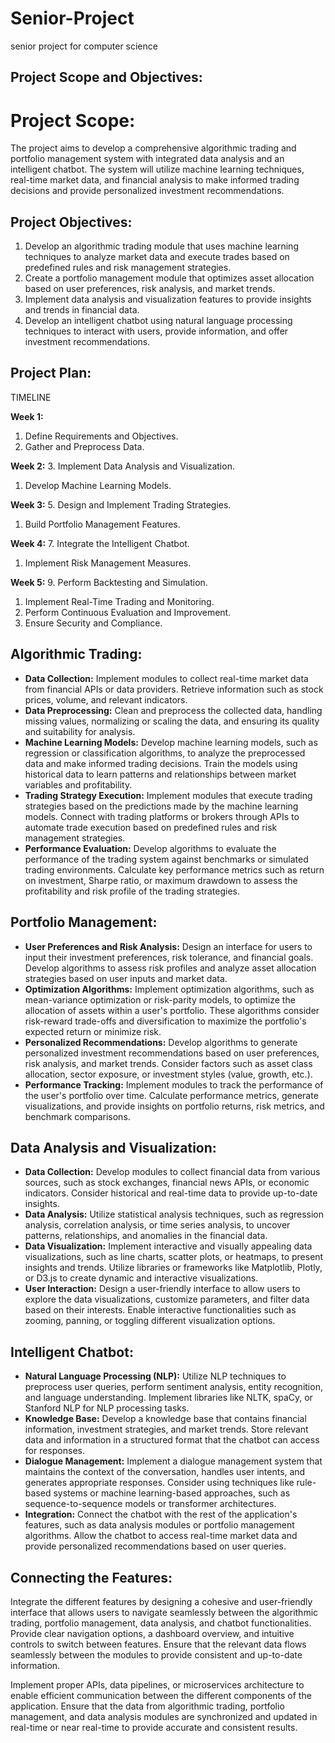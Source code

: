 # Senior-Project
senior project for computer science

## Project Scope and Objectives:

# Project Scope: 
The project aims to develop a comprehensive algorithmic trading and portfolio management system with integrated data analysis and an intelligent chatbot. The system will utilize machine learning techniques, real-time market data, and financial analysis to make informed trading decisions and provide personalized investment recommendations.

## Project Objectives:

1. Develop an algorithmic trading module that uses machine learning techniques to analyze market data and execute trades based on predefined rules and risk management strategies.
2. Create a portfolio management module that optimizes asset allocation based on user preferences, risk analysis, and market trends.
3. Implement data analysis and visualization features to provide insights and trends in financial data.
4. Develop an intelligent chatbot using natural language processing techniques to interact with users, provide information, and offer investment recommendations.

## Project Plan:

TIMELINE

**Week 1:**

1. Define Requirements and Objectives.
2. Gather and Preprocess Data.

**Week 2:**
3. Implement Data Analysis and Visualization.

1. Develop Machine Learning Models.

**Week 3:**
5. Design and Implement Trading Strategies.

1. Build Portfolio Management Features.

**Week 4:**
7. Integrate the Intelligent Chatbot.

1. Implement Risk Management Measures.

**Week 5:**
9. Perform Backtesting and Simulation.

1. Implement Real-Time Trading and Monitoring.
2. Perform Continuous Evaluation and Improvement.
3. Ensure Security and Compliance.


## Algorithmic Trading:

- **Data Collection:** Implement modules to collect real-time market data from financial APIs or data providers. Retrieve information such as stock prices, volume, and relevant indicators.
- **Data Preprocessing:** Clean and preprocess the collected data, handling missing values, normalizing or scaling the data, and ensuring its quality and suitability for analysis.
- **Machine Learning Models:** Develop machine learning models, such as regression or classification algorithms, to analyze the preprocessed data and make informed trading decisions. Train the models using historical data to learn patterns and relationships between market variables and profitability.
- **Trading Strategy Execution:** Implement modules that execute trading strategies based on the predictions made by the machine learning models. Connect with trading platforms or brokers through APIs to automate trade execution based on predefined rules and risk management strategies.
- **Performance Evaluation:** Develop algorithms to evaluate the performance of the trading system against benchmarks or simulated trading environments. Calculate key performance metrics such as return on investment, Sharpe ratio, or maximum drawdown to assess the profitability and risk profile of the trading strategies.

## Portfolio Management:

- **User Preferences and Risk Analysis:** Design an interface for users to input their investment preferences, risk tolerance, and financial goals. Develop algorithms to assess risk profiles and analyze asset allocation strategies based on user inputs and market data.
- **Optimization Algorithms:** Implement optimization algorithms, such as mean-variance optimization or risk-parity models, to optimize the allocation of assets within a user's portfolio. These algorithms consider risk-reward trade-offs and diversification to maximize the portfolio's expected return or minimize risk.
- **Personalized Recommendations:** Develop algorithms to generate personalized investment recommendations based on user preferences, risk analysis, and market trends. Consider factors such as asset class allocation, sector exposure, or investment styles (value, growth, etc.).
- **Performance Tracking:** Implement modules to track the performance of the user's portfolio over time. Calculate performance metrics, generate visualizations, and provide insights on portfolio returns, risk metrics, and benchmark comparisons.

## Data Analysis and Visualization:

- **Data Collection:** Develop modules to collect financial data from various sources, such as stock exchanges, financial news APIs, or economic indicators. Consider historical and real-time data to provide up-to-date insights.
- **Data Analysis:** Utilize statistical analysis techniques, such as regression analysis, correlation analysis, or time series analysis, to uncover patterns, relationships, and anomalies in the financial data.
- **Data Visualization:** Implement interactive and visually appealing data visualizations, such as line charts, scatter plots, or heatmaps, to present insights and trends. Utilize libraries or frameworks like Matplotlib, Plotly, or D3.js to create dynamic and interactive visualizations.
- **User Interaction:** Design a user-friendly interface to allow users to explore the data visualizations, customize parameters, and filter data based on their interests. Enable interactive functionalities such as zooming, panning, or toggling different visualization options.

## Intelligent Chatbot:

- **Natural Language Processing (NLP):** Utilize NLP techniques to preprocess user queries, perform sentiment analysis, entity recognition, and language understanding. Implement libraries like NLTK, spaCy, or Stanford NLP for NLP processing tasks.
- **Knowledge Base:** Develop a knowledge base that contains financial information, investment strategies, and market trends. Store relevant data and information in a structured format that the chatbot can access for responses.
- **Dialogue Management:** Implement a dialogue management system that maintains the context of the conversation, handles user intents, and generates appropriate responses. Consider using techniques like rule-based systems or machine learning-based approaches, such as sequence-to-sequence models or transformer architectures.
- **Integration:** Connect the chatbot with the rest of the application's features, such as data analysis modules or portfolio management algorithms. Allow the chatbot to access real-time market data and provide personalized recommendations based on user queries.

## Connecting the Features:

Integrate the different features by designing a cohesive and user-friendly interface that allows users to navigate seamlessly between the algorithmic trading, portfolio management, data analysis, and chatbot functionalities. Provide clear navigation options, a dashboard overview, and intuitive controls to switch between features. Ensure that the relevant data flows seamlessly between the modules to provide consistent and up-to-date information.

Implement proper APIs, data pipelines, or microservices architecture to enable efficient communication between the different components of the application. Ensure that the data from algorithmic trading, portfolio management, and data analysis modules are synchronized and updated in real-time or near real-time to provide accurate and consistent results.
